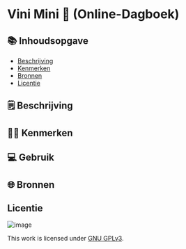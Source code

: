 <h1>Vini Mini 🥜 (Online-Dagboek)</h1>


<h2>📚 Inhoudsopgave</h2>

  * [Beschrijving](#beschrijving)
  * [Kenmerken](#kenmerken)
  * [Bronnen](#bronnen)
  * [Licentie](#licentie)


<h2>
🗒️ Beschrijving
</h2>


<h2>
👩‍💻 Kenmerken
</h2>


 
<h2>
💻 Gebruik
</h2>


<h2>
🌐 Bronnen
</h2>


<h2>
Licentie
</h2>

![image](https://user-images.githubusercontent.com/112861261/195268886-d661d739-e7e6-49c1-824d-94a9db6678ea.png)


This work is licensed under [GNU GPLv3](./LICENSE).

        
